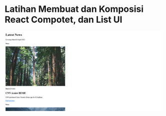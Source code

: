 # Latihan Membuat dan  Komposisi React Compotet, dan List UI

![Screenshot](https://github.com/ululazmi41/latihan_komposisi_list_ui/blob/main/Screenshot/Screenshot.png?raw=true)
